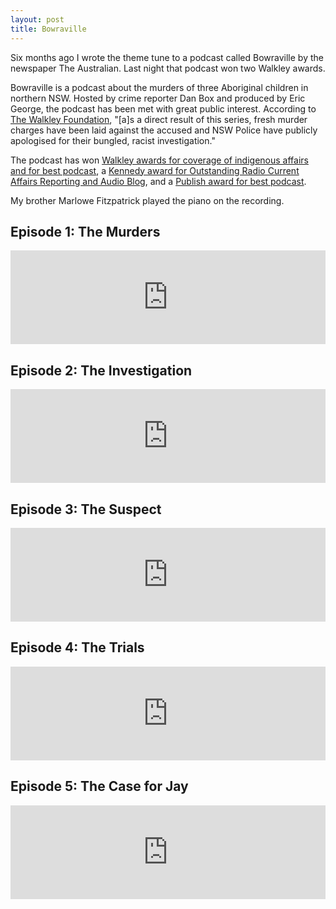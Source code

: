 ```yaml
---
layout: post
title: Bowraville
---
```


Six months ago I wrote the theme tune to a podcast called Bowraville by the newspaper The Australian. Last night that podcast won two Walkley awards.

Bowraville is a podcast about the murders of three Aboriginal children in northern NSW. Hosted by crime reporter Dan Box and produced by Eric George, the podcast has been met with great public interest. According to [The Walkley Foundation](http://www.walkleys.com/walkleys-winners/dan-box-eric-george-and-stephen-fitzpatrick/), "[a]s a direct result of this series, fresh murder charges have been laid against the accused and NSW Police have publicly apologised for their bungled, racist investigation."

The podcast has won [Walkley awards for coverage of indigenous affairs and for best podcast](http://www.walkleys.com/photojournalist-andrew-quilty-wins-gold-at-61st-walkley-awards-for-excellence-in-journalism/), a [Kennedy award for Outstanding Radio Current Affairs Reporting and Audio Blog](http://kennedyawards.com.au/), and a [Publish award for best podcast](http://publishawards.com.au/2016winners/). 

My brother Marlowe Fitzpatrick played the piano on the recording.

## Episode 1: The Murders
<iframe width="100%" height="150" scrolling="no" frameborder="no" src="https://w.soundcloud.com/player/?url=https%3A//api.soundcloud.com/tracks/262424115&amp;auto_play=false&amp;hide_related=false&amp;show_comments=true&amp;show_user=true&amp;show_reposts=false&amp;visual=true"></iframe>

## Episode 2: The Investigation
<iframe width="100%" height="150" scrolling="no" frameborder="no" src="https://w.soundcloud.com/player/?url=https%3A//api.soundcloud.com/tracks/263035333&amp;auto_play=false&amp;hide_related=false&amp;show_comments=true&amp;show_user=true&amp;show_reposts=false&amp;visual=true"></iframe>

## Episode 3: The Suspect
<iframe width="100%" height="150" scrolling="no" frameborder="no" src="https://w.soundcloud.com/player/?url=https%3A//api.soundcloud.com/tracks/263528597&amp;auto_play=false&amp;hide_related=false&amp;show_comments=true&amp;show_user=true&amp;show_reposts=false&amp;visual=true"></iframe>

## Episode 4: The Trials
<iframe width="100%" height="150" scrolling="no" frameborder="no" src="https://w.soundcloud.com/player/?url=https%3A//api.soundcloud.com/tracks/264198186&amp;auto_play=false&amp;hide_related=false&amp;show_comments=true&amp;show_user=true&amp;show_reposts=false&amp;visual=true"></iframe>

## Episode 5: The Case for Jay
<iframe width="100%" height="150" scrolling="no" frameborder="no" src="https://w.soundcloud.com/player/?url=https%3A//api.soundcloud.com/tracks/264712865&amp;auto_play=false&amp;hide_related=false&amp;show_comments=true&amp;show_user=true&amp;show_reposts=false&amp;visual=true"></iframe>
